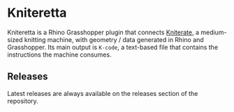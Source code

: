 # Kniteretta

Kniteretta is a Rhino Grasshopper plugin that connects [Kniterate](https://www.kniterate.com/), a medium-sized knitting machine, with geometry / data generated in Rhino and Grasshopper. Its main output is `K-code`, a text-based file that contains the instructions the machine consumes.

## Releases

Latest releases are always available on the releases section of the repository.
